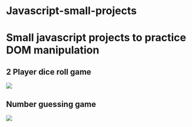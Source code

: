 # Javascript-small-projects
<h1>Small javascript projects to practice DOM manipulation</h1>
<h2>2 Player dice roll game</h2>
<img src="Preview/dice.JPG">
<h2>Number guessing game</h2>
<img src="Preview/guess.JPG">
